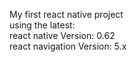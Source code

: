 My first react native project
<br>using the latest: 
<br>react native Version: 0.62
<br>react navigation Version: 5.x
